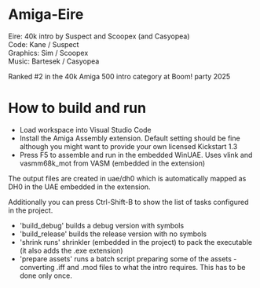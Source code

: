 # Amiga-Eire
Eire: 40k intro by Suspect and Scoopex (and Casyopea)  
Code: Kane / Suspect  
Graphics: Sim / Scoopex  
Music: Bartesek / Casyopea  

Ranked #2 in the 40k Amiga 500 intro category at Boom! party 2025

# How to build and run
- Load workspace into Visual Studio Code
- Install the Amiga Assembly extension. Default setting should be fine although you might want to provide your own licensed Kickstart 1.3
- Press F5 to assemble and run in the embedded WinUAE. Uses vlink and vasmm68k_mot from VASM (embedded in the extension)

The output files are created in uae/dh0 which is automatically mapped as DH0 in the UAE embedded in the extension. 

Additionally you can press Ctrl-Shift-B to show the list of tasks configured in the project.
- 'build_debug' builds a debug version with symbols
- 'build_release' builds the release version with no symbols
- 'shrink runs' shrinkler (embedded in the project) to pack the executable (it also adds the .exe extension)
- 'prepare assets' runs a batch script preparing some of the assets - converting .iff and .mod files to what the intro requires. This has to be done only once.

